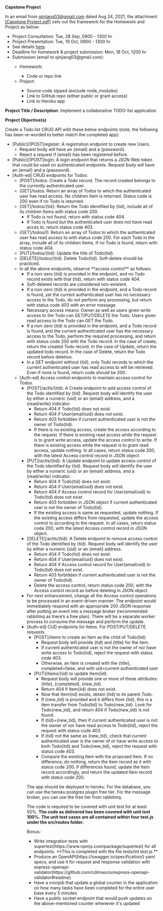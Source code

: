 **Capstone Project**

In an email from qinjiang03@gmail.com dated Aug 24, 2021, the attachment <a href="./Capstone Project.pdf">[Capstone Project.pdf]</a> 
sets out the framework for the Homework and Project as below:

<ul>
<li>Project Consultation: Tue, 28 Sep, 0900 - 1300 hr</li>
<li>Project Presentation: Tue, 19 Oct, 0900 - 1300 hr</li>
<li>See details <a href="https://docs.google.com/document/d/1HxLjVltFH4Imq2mjJn6eIwhB3158NwAo/edit">here</a></li>
<li>Deadline for homework & project submission: Mon, 18 Oct, 1200 hr</li>
<li>Submission (email to qinjiang03@gmail.com):</li>
    <ul><li>Homework:</li>
        <ul><li>Code or repo link</li></ul>
		<li>Project:</li>
        <ul><li>Source code zipped (exclude node_modules)</li>
		    <li>Link to GitHub repo (either public or grant access)</li>
		    <li>Link to Heroku app</li>
		</ul>
	</ul>
</ul>


**Project Title / Description**: Implement a collaborative TODO-list application

**Project Objective(s)**

Create a Todo list CRUD API with these below endpoints (note, the following has been re-worded to better match the completed app):
<ul>
<li>[Public]/[POST]register: A registration endpoint to create new Users.
    <ul>
	<li>Request body will have an {email} and a {password}.</li>
	<li>Reject a request if {email} has been registered before.</li>
	</ul>
</li>
<li>[Public]/[POST]login: A login endpoint that returns a JSON Web token that could be used on authenticated endpoints.  
    Request body will have an {email} and a {password}.</li>
<li>[Auth-ed] CRUD endpoints for Todos:
    <ul>
	<li>[POST]/todos: Create a Todo record.  The record created belongs to the currently authenticated user.</li>
	<li>[GET]/todos: Return an array of Todos to which the authenticated user has read access.  No children Item
        is returned.  Status code is 200 even if no Todo is returned.</li>
	<li>[GET]/todos/{tid}: Return the Todo identified by {tid}, include all of its children Items with status code 200.
	    <ul>
		<li>If Todo is not found, return with status code 404.</li>
		<li>If Todo is found but the authenticated user does not have read acces to, return status code 403.
		</ul>
	</li>
	<li>[GET]/todos/0: Return an array of Todos to which the authenticated user has read access to with status code 200. 
	    For each Todo in the array, include all of its children Items.  If no Todo is found, return with status code 404.</li>
    <li>[PUT]/todos/{tid}: Update the title of Todo{tid}.</li>
    <li>[DELETE]/todos/{tid}: Delete Todo{tid}. Soft-delete should be practiced.
	<li>In all the above endpoints, observe **access control** as follows:
	    <ul>
		<li>If a non-zero {tid} is provided in the endpoint, and no Todo record exists with that {tid}, return with status code 404.</li>
		<li>Soft-deleted records are considered non-existent.</li>
        <li>If a non-zero {tid} is provided in the endpoint, and a Todo record is found, yet the current authenticated user has no 
		    necessary access to the Todo, do not perform any processing, but return with status code 403 with an error message.</li>
        <li>Necessary access means: Owner as well as users given write access to the Todo can GET/PUT/DELETE the Todo.  Users given
            read access to the Todo can GET the Todo.</li>
        <li>If a non-zero {tid} is provided in the endpoint, and a Todo record is found, and the current authenticated user has the 
		    necessary access to the Todo, perform the required processing, and return with status code 200 with the Todo record.
			In the case of create, return the created Todo record.  In the case of Update, return the updated todo record.  In the
			case of Delete, return the Todo record before deletion.</li>
		<li>In a GET endpoint without {tid}, only Todo records to which the current authenticated user has read access to will be 
		    retrieved.  Even if none is found, return code should be 200.</li>
        </ul>
	</li>
</li>
<li>[Auth-ed] Access control endpoints to maintain access control for Todos.
    <ul>
	<li>[POST]/actls/{tid}: A Create endpoint to add access control of the Todo identified by {tid}.
        Request body will identify the user by either a numeric {uid} or an {email} address, and a {read/write} indicator.
        <ul>
        <li>Return 404 if Todo{tid} does not exist.</li>
        <li>Return 404 if User{email/uid} does not exist.</li>
        <li>Return 403 forbidden if current authenticated user is not the owner of Todo{tid}.</li>
        <li>If there is no existing access, create the access according to the request.  If there is existing read access while 
		    the request is to grant write access, update the access control to write.  If there is existing access while 
			the request is to grant read access, update nothing.  In all cases, return status code 200, with the latest
			Access control record in JSON object.</li>
        </ul>
    </li>
	<li>[PUT]/actls/{tid}: A Update endpoint to update access control of the Todo identified by {tid}.
        Request body will identify the user by either a numeric {uid} or an {email} address, and a {read/write} indicator.
        <ul>
        <li>Return 404 if Todo{tid} does not exist.</li>
        <li>Return 404 if User{email/uid} does not exist.</li>
        <li>Return 404 if Access control record for User{email/uid} to Todo{tid} does not exist.</li>
        <li>Return 403 forbidden in JSON object if current authenticated user is not the owner of Todo{tid}.</li>
        <li>If the existing access is same as requested, update nothing.  If the existing access differs from requested, 
            update the access control to according to the request.  In all cases, return status code 200, with the latest
			Access control record in JSON object.</li>
        </ul>
    </li>
	<li>[DELETE]/actls/{tid}: A Delete endpoint to remove access control of the Todo identified by {tid}.
        Request body will identify the user by either a numeric {uid} or an {email} address.
        <ul>
        <li>Return 404 if Todo{tid} does not exist.</li>
        <li>Return 404 if User{email/uid} does not exist.</li>
        <li>Return 404 if Access control record for User{email/uid} to Todo{tid} does not exist.</li>
        <li>Return 403 forbidden if current authenticated user is not the owner of Todo{tid}.</li>
        <li>Delete the access control, return status code 200, with the Access control record as before deleting in JSON object.</li>
        </ul>
    </li>
	<li>For next enhancement, change all the Access control operations to be processed in an event-driven manner: The endpoint would 
	    immediately respond with an appropriate 200 JSON response after putting an event into a message broker (recommended rabbitmq 
		as there’s a free plan).  There will be a separate worker process to consume the message and perform the update.</li>
<li>[Auth-ed] CUD endpoints for Items.  For POST/PUT/DELETE requests.
    <ul>
	<li>[POST]/items to create an Item as the child of Todo{tid}.
		<ul>
		<li>Request body will provide {tid} and {title} for the item.</li>
		<li>If current authenticated user is not the owner of nor have write access to Todo{tid}, reject the request with status 
		    code 403.</li>
		<li>Otherwise, an Item is created with the {title}, completed=false, and with uid=current authenticated user</li>
		</ul>
	</li>
    <li>[PUT]/items/{iid} to update Item{iid}.
		<ul>
		<li>Request body will provide one or more of these attributes: {title}, {completed}, {new_tid}.</li>
        <li>Return 404 if Item{iid} does not exist.</li>
        <li>Now that Item{iid} exists, obtain {tid} to its parent Todo.</li>
		<li>If {new_tid} is provided and it differs from {tid}, this is a item transfer from Todo{tid} to Todo{new_tid}.  Look for 
		    Todo{new_tid}, and return 404 if Todo{new_tid} is not found.</li>
		<li>If {tid}={new_tid}, then if current authenticated user is not the owner of nor have read access to Todo{tid}, reject 
		    the request with status code 403.</li>
		<li>If {tid} not the same as {new_tid}, check that current authenticated user is the owner of or have write access to both
		    Todo{tid} and Todo{new_tid}, reject the request with status code 403.</li>
		<li>Compare the existing Item with the proposed Item.  If no difference, do nothing, return the Item record as it with 
		    status code 200.  If differences found, update the Item record accordingly, and return the updated Item record with 
			status code 200.</li>
		</ul>
	</li>
</li>
</ul>
	
The app should be deployed to heroku. For the database, you can use the heroku postgres plugin free tier. For the message broker, 
you can use the free tier from rabbitmq.

The code is required to be covered with unit test for at least 50%.  **The code as delivered has been covered with unit test 100%.** 
**The unit test cases are all contained within four test.js under the src/routes folder.**


Bonus:
<ul>
<li>Write integration tests with supertest(https://www.npmjs.com/package/supertest) for all endpoints.  
**This is completed with the file tests/int.test.js.**</li>
<li>Produce an OpenAPI(https://swagger.io/specification/) yaml specs, and use it for request and response validation with 
    express-openapi-validator(https://github.com/cdimascio/express-openapi-validator#readme)</li>
<li>Have a cronjob that update a global counter in the application on how many tasks have been completed for the entire user 
    base every 5 minutes</li>
<li>Have a public socket endpoint that would push updates on the above-mentioned counter whenever it's updated</li>
</ul>
